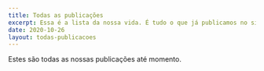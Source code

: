 ```yaml
---
title: Todas as publicações
excerpt: Essa é a lista da nossa vida. É tudo o que já publicamos no site.
date: 2020-10-26
layout: todas-publicacoes
---
```


Estes são todas as nossas publicações até momento.